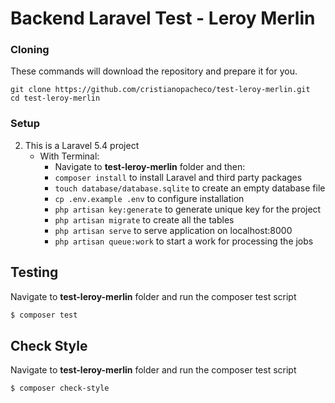 # Backend Laravel Test - Leroy Merlin

### Cloning

These commands will download the repository and prepare it for you.

```ssh
git clone https://github.com/cristianopacheco/test-leroy-merlin.git
cd test-leroy-merlin
```

### Setup

2. This is a Laravel 5.4 project
	* With Terminal:
        * Navigate to **test-leroy-merlin** folder and then:
        * `composer install` to install Laravel and third party packages
        * `touch database/database.sqlite` to create an empty database file
        * `cp .env.example .env` to configure installation
        * `php artisan key:generate` to generate unique key for the project
        * `php artisan migrate` to create all the tables
        * `php artisan serve` to serve application on localhost:8000
        * `php artisan queue:work` to start a work for processing the jobs

## Testing

Navigate to **test-leroy-merlin** folder and run the composer test script

``` bash
$ composer test
```

## Check Style

Navigate to **test-leroy-merlin** folder and run the composer test script

``` bash
$ composer check-style
```
